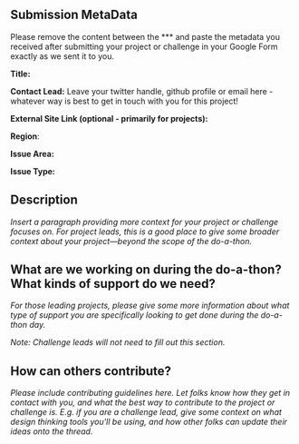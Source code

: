 ## **Submission MetaData**
Please remove the content between the *** and paste the metadata you received after submitting your project or challenge in your Google Form exactly as we sent it to you.

**Title:**

**Contact Lead:** Leave your twitter handle, github profile or email here - whatever way is best to get in touch with you for this project!

**External Site Link (optional - primarily for projects):**

**Region**:

**Issue Area:**

**Issue Type:**

## **Description** 
_Insert a paragraph providing more context for your project or challenge focuses on. For project leads, this is a good place to give some broader context about your project—beyond the scope of the do-a-thon._

## **What are we working on during the do-a-thon? What kinds of support do we need?** 
_For those leading projects, please give some more information about what type of support you are specifically looking to get done during the do-a-thon day._

_Note: Challenge leads will not need to fill out this section._ 

##  **How can others contribute?** 
_Please include contributing guidelines here. Let folks know how they get in contact with you, and what the best way to contribute to the project or challenge is. E.g. if you are a challenge lead, give some context on what design thinking tools you'll be using, and how other folks can update their ideas onto the thread._ 
